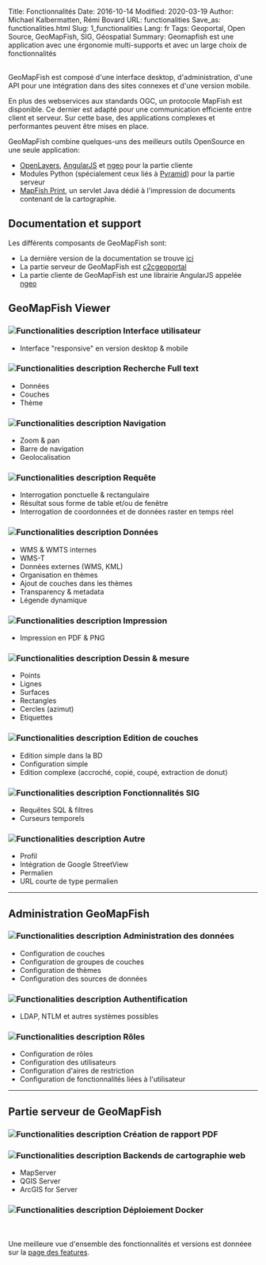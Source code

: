 Title: Fonctionnalités
Date: 2016-10-14
Modified: 2020-03-19
Author: Michael Kalbermatten, Rémi Bovard
URL: functionalities
Save_as: functionalities.html
Slug: 1_functionalities
Lang: fr
Tags: Geoportal, Open Source, GeoMapFish, SIG, Géospatial
Summary: Geomapfish est une application avec une érgonomie multi-supports et avec un large choix de fonctionnalités 


<br />
GeoMapFish est composé d'une interface desktop, d'administration, d'une API pour une intégration
dans des sites connexes et d'une version mobile.

En plus des webservices aux standards OGC, un protocole MapFish est disponible. Ce dernier
est adapté pour une communication efficiente entre client et serveur. Sur cette base, des applications
complexes et performantes peuvent être mises en place.

GeoMapFish combine quelques-uns des meilleurs outils OpenSource en une seule application:

* [OpenLayers](https://openlayers.org/), [AngularJS](https://angularjs.org/) et [ngeo](https://camptocamp.github.io/ngeo/master/apidoc/) pour la partie cliente
* Modules Python (spécialement ceux liés à [Pyramid](https://trypyramid.com/)) pour la partie serveur
* [MapFish Print](https://mapfish.github.io/mapfish-print-doc/), un servlet Java dédié à l'impression de documents contenant de la cartographie.

## Documentation et support

Les différents composants de GeoMapFish sont:

* La dernière version de la documentation se trouve [ici](https://camptocamp.github.io/c2cgeoportal/master/)
* La partie serveur de GeoMapFish est [c2cgeoportal](https://github.com/camptocamp/c2cgeoportal/) 
* La partie cliente de GeoMapFish est une librairie AngularJS appelée [ngeo](https://github.com/camptocamp/ngeo/)

## GeoMapFish Viewer

### ![Functionalities description]({filename}/images/1_1_responsive.png) Interface utilisateur

* Interface "responsive" en version desktop & mobile

### ![Functionalities description]({filename}/images/1_2_search.png) Recherche Full text

* Données
* Couches
* Thème

### ![Functionalities description]({filename}/images/1_3_navigation.png) Navigation

* Zoom & pan
* Barre de navigation
* Geolocalisation

### ![Functionalities description]({filename}/images/1_4_query.png) Requête

* Interrogation ponctuelle & rectangulaire
* Résultat sous forme de table et/ou de fenêtre
* Interrogation de coordonnées et de données raster en temps réel

### ![Functionalities description]({filename}/images/1_5_data.png) Données

* WMS & WMTS internes
* WMS-T
* Données externes (WMS, KML)
* Organisation en thèmes
* Ajout de couches dans les thèmes
* Transparency & metadata
* Légende dynamique

### ![Functionalities description]({filename}/images/1_6_print.png) Impression

* Impression en PDF & PNG

### ![Functionalities description]({filename}/images/1_7_drawing.png) Dessin & mesure

* Points
* Lignes
* Surfaces
* Rectangles
* Cercles (azimut)
* Etiquettes

### ![Functionalities description]({filename}/images/1_8_layer_editing.png) Edition de couches

* Edition simple dans la BD
* Configuration simple
* Edition complexe (accroché, copié, coupé, extraction de donut)

### ![Functionalities description]({filename}/images/1_9_gis.png) Fonctionnalités SIG

* Requêtes SQL & filtres
* Curseurs temporels

### ![Functionalities description]({filename}/images/1_10_misc.png) Autre

* Profil
* Intégration de Google StreetView
* Permalien
* URL courte de type permalien

---

## Administration GeoMapFish

### ![Functionalities description]({filename}/images/2_1_configuration.png) Administration des données

* Configuration de couches
* Configuration de groupes de couches
* Configuration de thèmes
* Configuration des sources de données

### ![Functionalities description]({filename}/images/2_2_authentication.png) Authentification

* LDAP, NTLM et autres systèmes possibles

### ![Functionalities description]({filename}/images/2_3_roles.png) Rôles

* Configuration de rôles
* Configuration des utilisateurs
* Configuration d'aires de restriction
* Configuration de fonctionnalités liées à l'utilisateur

---

## Partie serveur de GeoMapFish

### ![Functionalities description]({filename}/images/3_1_pdf.png) Création de rapport PDF

### ![Functionalities description]({filename}/images/3_2_webmapping.png) Backends de cartographie web

* MapServer
* QGIS Server
* ArcGIS for Server

### ![Functionalities description]({filename}/images/3_3_docker.png) Déploiement Docker

<br /><br />
Une meilleure vue d'ensemble des fonctionnalités et versions est donnéee sur la [page des features](https://github.com/camptocamp/ngeo/blob/master/docs/features.md).
